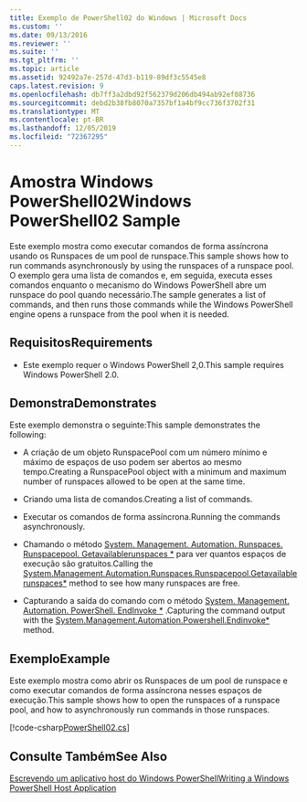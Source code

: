 ```yaml
---
title: Exemplo de PowerShell02 do Windows | Microsoft Docs
ms.custom: ''
ms.date: 09/13/2016
ms.reviewer: ''
ms.suite: ''
ms.tgt_pltfrm: ''
ms.topic: article
ms.assetid: 92492a7e-257d-47d3-b119-89df3c5545e8
caps.latest.revision: 9
ms.openlocfilehash: db7ff3a2dbd92f562379d206db494ab92ef08736
ms.sourcegitcommit: debd2b38fb8070a7357bf1a4bf9cc736f3702f31
ms.translationtype: MT
ms.contentlocale: pt-BR
ms.lasthandoff: 12/05/2019
ms.locfileid: "72367295"
---
```

# <a name="windows-powershell02-sample"></a><span data-ttu-id="0c08f-102">Amostra Windows PowerShell02</span><span class="sxs-lookup"><span data-stu-id="0c08f-102">Windows PowerShell02 Sample</span></span>

<span data-ttu-id="0c08f-103">Este exemplo mostra como executar comandos de forma assíncrona usando os Runspaces de um pool de runspace.</span><span class="sxs-lookup"><span data-stu-id="0c08f-103">This sample shows how to run commands asynchronously by using the runspaces of a runspace pool.</span></span> <span data-ttu-id="0c08f-104">O exemplo gera uma lista de comandos e, em seguida, executa esses comandos enquanto o mecanismo do Windows PowerShell abre um runspace do pool quando necessário.</span><span class="sxs-lookup"><span data-stu-id="0c08f-104">The sample generates a list of commands, and then runs those commands while the Windows PowerShell engine opens a runspace from the pool when it is needed.</span></span>

## <a name="requirements"></a><span data-ttu-id="0c08f-105">Requisitos</span><span class="sxs-lookup"><span data-stu-id="0c08f-105">Requirements</span></span>

- <span data-ttu-id="0c08f-106">Este exemplo requer o Windows PowerShell 2,0.</span><span class="sxs-lookup"><span data-stu-id="0c08f-106">This sample requires Windows PowerShell 2.0.</span></span>

## <a name="demonstrates"></a><span data-ttu-id="0c08f-107">Demonstra</span><span class="sxs-lookup"><span data-stu-id="0c08f-107">Demonstrates</span></span>

<span data-ttu-id="0c08f-108">Este exemplo demonstra o seguinte:</span><span class="sxs-lookup"><span data-stu-id="0c08f-108">This sample demonstrates the following:</span></span>

- <span data-ttu-id="0c08f-109">A criação de um objeto RunspacePool com um número mínimo e máximo de espaços de uso podem ser abertos ao mesmo tempo.</span><span class="sxs-lookup"><span data-stu-id="0c08f-109">Creating a RunspacePool object with a minimum and maximum number of runspaces allowed to be open at the same time.</span></span>

- <span data-ttu-id="0c08f-110">Criando uma lista de comandos.</span><span class="sxs-lookup"><span data-stu-id="0c08f-110">Creating a list of commands.</span></span>

- <span data-ttu-id="0c08f-111">Executar os comandos de forma assíncrona.</span><span class="sxs-lookup"><span data-stu-id="0c08f-111">Running the commands asynchronously.</span></span>

- <span data-ttu-id="0c08f-112">Chamando o método [System. Management. Automation. Runspaces. Runspacepool. Getavailablerunspaces \*](/dotnet/api/System.Management.Automation.Runspaces.RunspacePool.GetAvailableRunspaces) para ver quantos espaços de execução são gratuitos.</span><span class="sxs-lookup"><span data-stu-id="0c08f-112">Calling the [System.Management.Automation.Runspaces.Runspacepool.Getavailablerunspaces\*](/dotnet/api/System.Management.Automation.Runspaces.RunspacePool.GetAvailableRunspaces) method to see how many runspaces are free.</span></span>

- <span data-ttu-id="0c08f-113">Capturando a saída do comando com o método [System. Management. Automation. PowerShell. EndInvoke \*](/dotnet/api/System.Management.Automation.PowerShell.EndInvoke) .</span><span class="sxs-lookup"><span data-stu-id="0c08f-113">Capturing the command output with the [System.Management.Automation.Powershell.Endinvoke\*](/dotnet/api/System.Management.Automation.PowerShell.EndInvoke) method.</span></span>

## <a name="example"></a><span data-ttu-id="0c08f-114">Exemplo</span><span class="sxs-lookup"><span data-stu-id="0c08f-114">Example</span></span>

<span data-ttu-id="0c08f-115">Este exemplo mostra como abrir os Runspaces de um pool de runspace e como executar comandos de forma assíncrona nesses espaços de execução.</span><span class="sxs-lookup"><span data-stu-id="0c08f-115">This sample shows how to open the runspaces of a runspace pool, and how to asynchronously run commands in those runspaces.</span></span>

[!code-csharp[PowerShell02.cs](../../../../powershell-sdk-samples/SDK-2.0/csharp/PowerShell02/PowerShell02.cs#L11-L96 "PowerShell02.cs")]

## <a name="see-also"></a><span data-ttu-id="0c08f-116">Consulte Também</span><span class="sxs-lookup"><span data-stu-id="0c08f-116">See Also</span></span>

[<span data-ttu-id="0c08f-117">Escrevendo um aplicativo host do Windows PowerShell</span><span class="sxs-lookup"><span data-stu-id="0c08f-117">Writing a Windows PowerShell Host Application</span></span>](./writing-a-windows-powershell-host-application.md)
